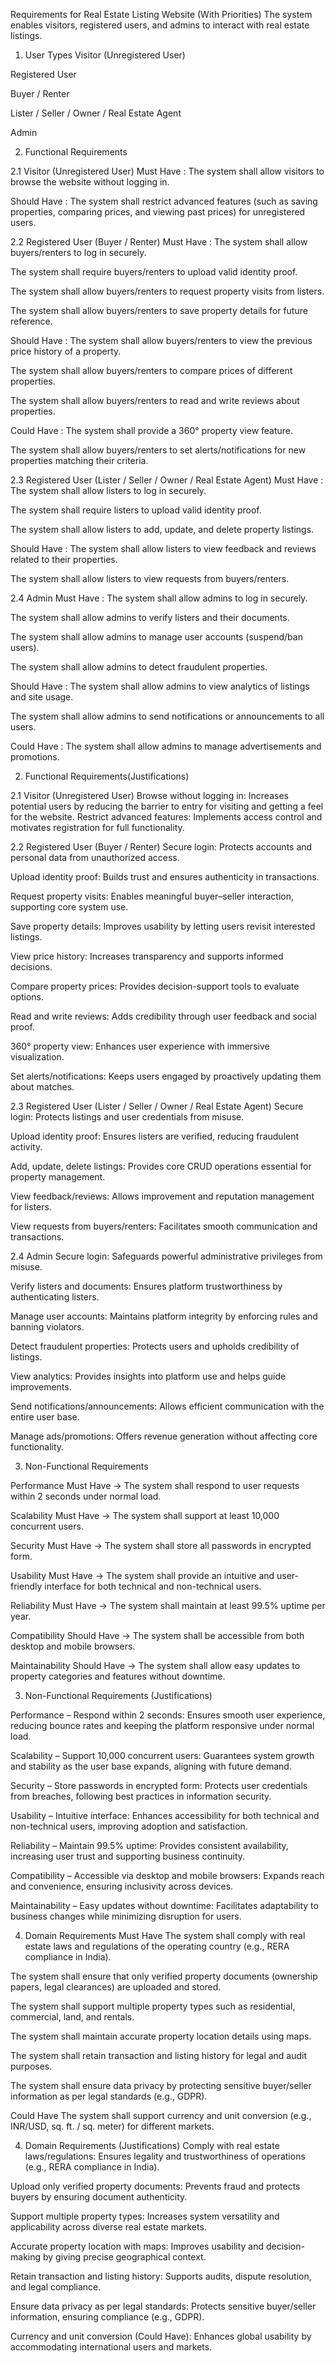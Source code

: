 Requirements for Real Estate Listing Website (With Priorities)
The system enables visitors, registered users, and admins to interact with real estate listings.

1. User Types
Visitor (Unregistered User)


Registered User


Buyer / Renter


Lister / Seller / Owner / Real Estate Agent


Admin



2. Functional Requirements


2.1 Visitor (Unregistered User)
Must Have :
The system shall allow visitors to browse the website without logging in.


Should Have :
The system shall restrict advanced features (such as saving properties, comparing prices, and viewing past prices) for unregistered users.



2.2 Registered User (Buyer / Renter)
Must Have :
The system shall allow buyers/renters to log in securely.


The system shall require buyers/renters to upload valid identity proof.


The system shall allow buyers/renters to request property visits from listers.


The system shall allow buyers/renters to save property details for future reference.


Should Have :
The system shall allow buyers/renters to view the previous price history of a property.


The system shall allow buyers/renters to compare prices of different properties.


The system shall allow buyers/renters to read and write reviews about properties.


Could Have :
The system shall provide a 360° property view feature.


The system shall allow buyers/renters to set alerts/notifications for new properties matching their criteria.



2.3 Registered User (Lister / Seller / Owner / Real Estate Agent)
Must Have :
The system shall allow listers to log in securely.


The system shall require listers to upload valid identity proof.


The system shall allow listers to add, update, and delete property listings.


Should Have :
The system shall allow listers to view feedback and reviews related to their properties.


The system shall allow listers to view requests from buyers/renters.



2.4 Admin
Must Have :
The system shall allow admins to log in securely.


The system shall allow admins to verify listers and their documents.


The system shall allow admins to manage user accounts (suspend/ban users).


The system shall allow admins to detect fraudulent properties.


Should Have :
The system shall allow admins to view analytics of listings and site usage.


The system shall allow admins to send notifications or announcements to all users.


Could Have :
The system shall allow admins to manage advertisements and promotions.

2) Functional Requirements(Justifications)

   
2.1 Visitor (Unregistered User)
Browse without logging in: Increases potential users by reducing the barrier to entry for visiting and getting a feel for the website.
Restrict advanced features: Implements access control and motivates registration for full functionality.


2.2 Registered User (Buyer / Renter)
Secure login: Protects accounts and personal data from unauthorized access.


Upload identity proof: Builds trust and ensures authenticity in transactions.


Request property visits: Enables meaningful buyer–seller interaction, supporting core system use.


Save property details: Improves usability by letting users revisit interested listings.


View price history: Increases transparency and supports informed decisions.


Compare property prices: Provides decision-support tools to evaluate options.


Read and write reviews: Adds credibility through user feedback and social proof.


360° property view: Enhances user experience with immersive visualization.


Set alerts/notifications: Keeps users engaged by proactively updating them about matches.


2.3 Registered User (Lister / Seller / Owner / Real Estate Agent)
Secure login: Protects listings and user credentials from misuse.


Upload identity proof: Ensures listers are verified, reducing fraudulent activity.


Add, update, delete listings: Provides core CRUD operations essential for property management.


View feedback/reviews: Allows improvement and reputation management for listers.


View requests from buyers/renters: Facilitates smooth communication and transactions.


2.4 Admin
Secure login: Safeguards powerful administrative privileges from misuse.


Verify listers and documents: Ensures platform trustworthiness by authenticating listers.


Manage user accounts: Maintains platform integrity by enforcing rules and banning violators.


Detect fraudulent properties: Protects users and upholds credibility of listings.


View analytics: Provides insights into platform use and helps guide improvements.


Send notifications/announcements: Allows efficient communication with the entire user base.


Manage ads/promotions: Offers revenue generation without affecting core functionality.




3. Non-Functional Requirements

Performance
Must Have → The system shall respond to user requests within 2 seconds under normal load.


Scalability
Must Have → The system shall support at least 10,000 concurrent users.


Security
Must Have → The system shall store all passwords in encrypted form.


Usability
Must Have → The system shall provide an intuitive and user-friendly interface for both technical and non-technical users.


Reliability
Must Have → The system shall maintain at least 99.5% uptime per year.


Compatibility
Should Have → The system shall be accessible from both desktop and mobile browsers.


Maintainability
Should Have → The system shall allow easy updates to property categories and features without downtime.


3) Non-Functional Requirements (Justifications)
   
Performance – Respond within 2 seconds: Ensures smooth user experience, reducing bounce rates and keeping the platform responsive under normal load.


Scalability – Support 10,000 concurrent users: Guarantees system growth and stability as the user base expands, aligning with future demand.


Security – Store passwords in encrypted form: Protects user credentials from breaches, following best practices in information security.


Usability – Intuitive interface: Enhances accessibility for both technical and non-technical users, improving adoption and satisfaction.


Reliability – Maintain 99.5% uptime: Provides consistent availability, increasing user trust and supporting business continuity.


Compatibility – Accessible via desktop and mobile browsers: Expands reach and convenience, ensuring inclusivity across devices.


Maintainability – Easy updates without downtime: Facilitates adaptability to business changes while minimizing disruption for users.



4. Domain Requirements
Must Have
The system shall comply with real estate laws and regulations of the operating country (e.g., RERA compliance in India).


The system shall ensure that only verified property documents (ownership papers, legal clearances) are uploaded and stored.


The system shall support multiple property types such as residential, commercial, land, and rentals.


The system shall maintain accurate property location details using maps.


The system shall retain transaction and listing history for legal and audit purposes.


The system shall ensure data privacy by protecting sensitive buyer/seller information as per legal standards (e.g., GDPR).

Could Have
The system shall support currency and unit conversion (e.g., INR/USD, sq. ft. / sq. meter) for different markets.

4) Domain Requirements (Justifications)
Comply with real estate laws/regulations: Ensures legality and trustworthiness of operations (e.g., RERA compliance in India).


Upload only verified property documents: Prevents fraud and protects buyers by ensuring document authenticity.


Support multiple property types: Increases system versatility and applicability across diverse real estate markets.


Accurate property location with maps: Improves usability and decision-making by giving precise geographical context.


Retain transaction and listing history: Supports audits, dispute resolution, and legal compliance.


Ensure data privacy as per legal standards: Protects sensitive buyer/seller information, ensuring compliance (e.g., GDPR).


Currency and unit conversion (Could Have): Enhances global usability by accommodating international users and markets.


